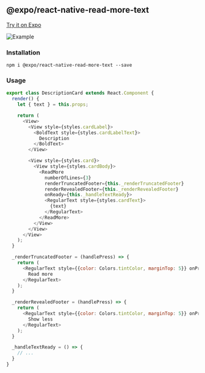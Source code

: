 ## @expo/react-native-read-more-text

[Try it on Expo](https://exp.host/@community/read-more-example)

![Example](https://raw.githubusercontent.com/expo/react-native-read-more-text/master/example.gif)

### Installation

```
npm i @expo/react-native-read-more-text --save
```

### Usage

```javascript
export class DescriptionCard extends React.Component {
  render() {
    let { text } = this.props;

    return (
      <View>
        <View style={styles.cardLabel}>
          <BoldText style={styles.cardLabelText}>
            Description
          </BoldText>
        </View>

        <View style={styles.card}>
          <View style={styles.cardBody}>
            <ReadMore
              numberOfLines={3}
              renderTruncatedFooter={this._renderTruncatedFooter}
              renderRevealedFooter={this._renderRevealedFooter}
              onReady={this._handleTextReady}>
              <RegularText style={styles.cardText}>
                {text}
              </RegularText>
            </ReadMore>
          </View>
        </View>
      </View>
    );
  }

  _renderTruncatedFooter = (handlePress) => {
    return (
      <RegularText style={{color: Colors.tintColor, marginTop: 5}} onPress={handlePress}>
        Read more
      </RegularText>
    );
  }

  _renderRevealedFooter = (handlePress) => {
    return (
      <RegularText style={{color: Colors.tintColor, marginTop: 5}} onPress={handlePress}>
        Show less
      </RegularText>
    );
  }

  _handleTextReady = () => {
    // ...
  }
}
```
